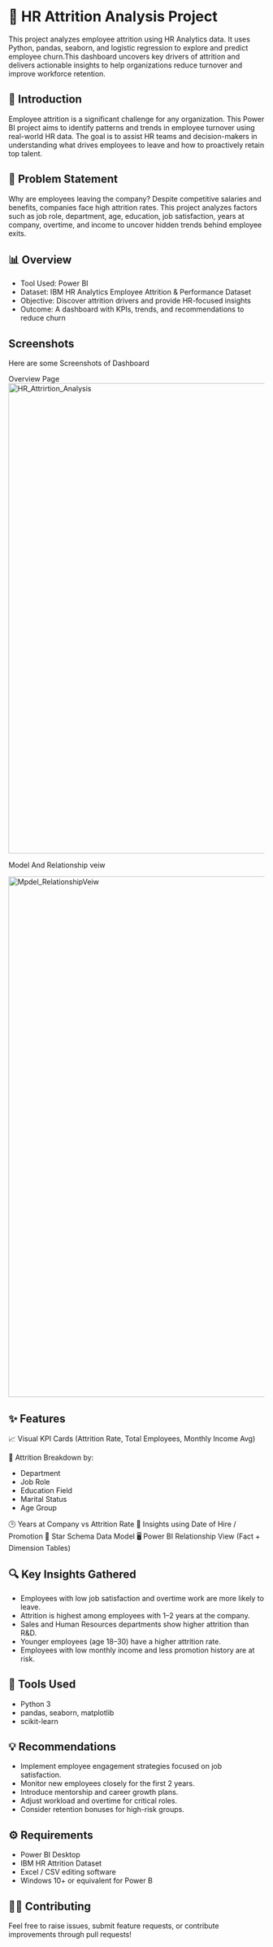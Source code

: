 # 🧠 HR Attrition Analysis Project

This project analyzes employee attrition using HR Analytics data. It uses Python, pandas, seaborn, and logistic regression to explore and predict employee churn.This dashboard uncovers key drivers of attrition and delivers actionable insights to help organizations reduce turnover and improve workforce retention.

## 📖 Introduction

Employee attrition is a significant challenge for any organization. This Power BI project aims to identify patterns and trends in employee turnover using real-world HR data. The goal is to assist HR teams and decision-makers in understanding what drives employees to leave and how to proactively retain top talent.

## 🎯 Problem Statement

Why are employees leaving the company?
Despite competitive salaries and benefits, companies face high attrition rates. This project analyzes factors such as job role, department, age, education, job satisfaction, years at company, overtime, and income to uncover hidden trends behind employee exits.

## 📊 Overview

- Tool Used: Power BI
- Dataset: IBM HR Analytics Employee Attrition & Performance Dataset
- Objective: Discover attrition drivers and provide HR-focused insights
- Outcome: A dashboard with KPIs, trends, and recommendations to reduce churn

## Screenshots

Here are some Screenshots of Dashboard

Overview Page
<img width="1607" height="925" alt="HR_Attrirtion_Analysis" src="https://github.com/user-attachments/assets/34600646-5d68-4793-bcfa-d3a1c1716c4c" />

Model And Relationship veiw

<img width="1536" height="1024" alt="Mpdel_RelationshipVeiw" src="https://github.com/user-attachments/assets/fa8c748f-073f-4269-b84e-0a5d52d78da7" />


## ✨ Features

📈 Visual KPI Cards (Attrition Rate, Total Employees, Monthly Income Avg)

🧠 Attrition Breakdown by:
- Department
- Job Role
- Education Field
- Marital Status
- Age Group

🕒 Years at Company vs Attrition Rate
📅 Insights using Date of Hire / Promotion
🔁 Star Schema Data Model
🖥️ Power BI Relationship View (Fact + Dimension Tables)

## 🔍 Key Insights Gathered

- Employees with low job satisfaction and overtime work are more likely to leave.
- Attrition is highest among employees with 1–2 years at the company.
- Sales and Human Resources departments show higher attrition than R&D.
- Younger employees (age 18–30) have a higher attrition rate.
- Employees with low monthly income and less promotion history are at risk.

## 🔧 Tools Used
- Python 3
- pandas, seaborn, matplotlib
- scikit-learn

## 💡 Recommendations

- Implement employee engagement strategies focused on job satisfaction.
- Monitor new employees closely for the first 2 years.
- Introduce mentorship and career growth plans.
- Adjust workload and overtime for critical roles.
- Consider retention bonuses for high-risk groups.

## ⚙️ Requirements

- Power BI Desktop
- IBM HR Attrition Dataset
- Excel / CSV editing software
- Windows 10+ or equivalent for Power B

## 🙋‍♀️ Contributing
Feel free to raise issues, submit feature requests, or contribute improvements through pull requests!


